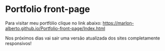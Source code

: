 # Portfolio front-page
 
 Para visitar meu portfólio clique no link abaixo:
 https://marlon-alberto.github.io/Portfolio-front-page/Index.html


Nos próximos dias vai sair uma versão atualizada dos sites completamente responsivos!